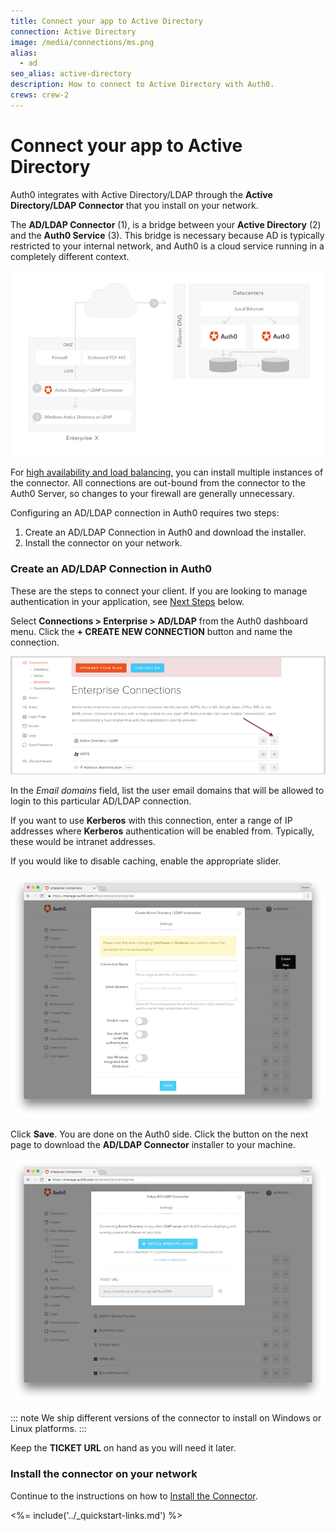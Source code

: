 ```yaml
---
title: Connect your app to Active Directory
connection: Active Directory
image: /media/connections/ms.png
alias:
  - ad
seo_alias: active-directory
description: How to connect to Active Directory with Auth0.
crews: crew-2
---
```


# Connect your app to Active Directory

Auth0 integrates with Active Directory/LDAP through the **Active Directory/LDAP Connector** that you install on your network.

The **AD/LDAP Connector** (1), is a bridge between your **Active Directory** (2)  and the **Auth0 Service** (3). This bridge is necessary because AD is typically restricted to your internal network, and Auth0 is a cloud service running in a completely different context.

![](/media/articles/connections/enterprise/active-directory/ldap-connect.png)

For [high availability and load balancing](/connector/high-availability), you can install multiple instances of the connector. All connections are out-bound from the connector to the Auth0 Server, so changes to your firewall are generally unnecessary.

Configuring an AD/LDAP connection in Auth0 requires two steps:

1. Create an AD/LDAP Connection in Auth0 and download the installer.
2. Install the connector on your network.

### Create an AD/LDAP Connection in Auth0

These are the steps to connect your client. If you are looking to manage authentication in your application, see [Next Steps](#next-steps) below.

Select **Connections > Enterprise > AD/LDAP** from the Auth0 dashboard menu. Click the **+ CREATE NEW CONNECTION** button and name the connection.

![](/media/articles/connections/enterprise/active-directory/ldap-create.png)

In the *Email domains* field, list the user email domains that will be allowed to login to this particular AD/LDAP connection.

If you want to use **Kerberos** with this connection, enter a range of IP addresses where **Kerberos** authentication will be enabled from. Typically, these would be intranet addresses.

If you would like to disable caching, enable the appropriate slider.

![](/media/articles/connections/enterprise/active-directory/ldap-create-2.png)

Click **Save**. You are done on the Auth0 side. Click the button on the next page to download the **AD/LDAP Connector** installer to your machine.

![](/media/articles/connections/enterprise/active-directory/ldap-create-3.png)

::: note
We ship different versions of the connector to install on Windows or Linux platforms.
:::

Keep the **TICKET URL** on hand as you will need it later.

### Install the connector on your network

Continue to the instructions on how to [Install the Connector](/connector).

<%= include('../_quickstart-links.md') %>

